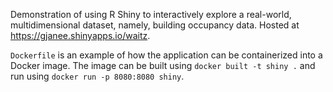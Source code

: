 Demonstration of using R Shiny to interactively explore a real-world,
multidimensional dataset, namely, building occupancy data.  Hosted at
<https://gjanee.shinyapps.io/waitz>.

`Dockerfile` is an example of how the application can be containerized
into a Docker image.  The image can be built using `docker built -t
shiny .` and run using `docker run -p 8080:8080 shiny`.
